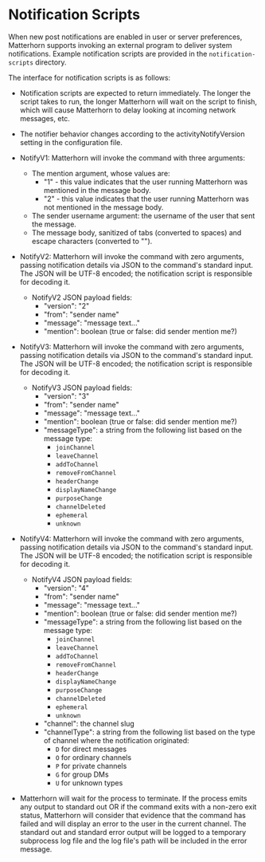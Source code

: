 
Notification Scripts
====================

When new post notifications are enabled in user or server preferences,
Matterhorn supports invoking an external program to deliver system
notifications. Example notification scripts are provided in the
`notification-scripts` directory.

The interface for notification scripts is as follows:

* Notification scripts are expected to return immediately. The longer
  the script takes to run, the longer Matterhorn will wait on the script
  to finish, which will cause Matterhorn to delay looking at incoming
  network messages, etc.

* The notifier behavior changes according to the activityNotifyVersion
  setting in the configuration file.

* NotifyV1: Matterhorn will invoke the command with three arguments:
  * The mention argument, whose values are:
    * "1" - this value indicates that the user running Matterhorn was
      mentioned in the message body.
    * "2" - this value indicates that the user running Matterhorn was
      not mentioned in the message body.
  * The sender username argument: the username of the user that sent the
    message.
  * The message body, sanitized of tabs (converted to spaces) and escape
    characters (converted to "<ESC>").

* NotifyV2: Matterhorn will invoke the command with zero arguments,
  passing notification details via JSON to the command's standard input.
  The JSON will be UTF-8 encoded; the notification script is responsible
  for decoding it.
  * NotifyV2 JSON payload fields:
    * "version": "2"
    * "from": "sender name"
    * "message": "message text..."
    * "mention": boolean (true or false: did sender mention me?)

* NotifyV3: Matterhorn will invoke the command with zero arguments,
  passing notification details via JSON to the command's standard input.
  The JSON will be UTF-8 encoded; the notification script is responsible
  for decoding it.
  * NotifyV3 JSON payload fields:
    * "version": "3"
    * "from": "sender name"
    * "message": "message text..."
    * "mention": boolean (true or false: did sender mention me?)
    * "messageType": a string from the following list based on the
      message type:
      * `joinChannel`
      * `leaveChannel`
      * `addToChannel`
      * `removeFromChannel`
      * `headerChange`
      * `displayNameChange`
      * `purposeChange`
      * `channelDeleted`
      * `ephemeral`
      * `unknown`

* NotifyV4: Matterhorn will invoke the command with zero arguments,
  passing notification details via JSON to the command's standard input.
  The JSON will be UTF-8 encoded; the notification script is responsible
  for decoding it.
  * NotifyV4 JSON payload fields:
    * "version": "4"
    * "from": "sender name"
    * "message": "message text..."
    * "mention": boolean (true or false: did sender mention me?)
    * "messageType": a string from the following list based on the
      message type:
      * `joinChannel`
      * `leaveChannel`
      * `addToChannel`
      * `removeFromChannel`
      * `headerChange`
      * `displayNameChange`
      * `purposeChange`
      * `channelDeleted`
      * `ephemeral`
      * `unknown`
    * "channel": the channel slug
    * "channelType": a string from the following list based on the
      type of channel where the notification originated:
      * `D` for direct messages
      * `O` for ordinary channels
      * `P` for private channels
      * `G` for group DMs
      * `U` for unknown types

* Matterhorn will wait for the process to terminate. If the process
  emits any output to standard out OR if the command exits with a
  non-zero exit status, Matterhorn will consider that evidence that
  the command has failed and will display an error to the user in the
  current channel. The standard out and standard error output will be
  logged to a temporary subprocess log file and the log file's path will
  be included in the error message.
